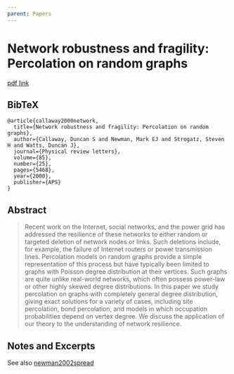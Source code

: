 ```yaml
---
parent: Papers
---
```


# Network robustness and fragility: Percolation on random graphs

[pdf link](https://math.uchicago.edu/~shmuel/Network-course-readings/PhysRevLett.85.5468.pdf)


## BibTeX
```
@article{callaway2000network,
  title={Network robustness and fragility: Percolation on random graphs},
  author={Callaway, Duncan S and Newman, Mark EJ and Strogatz, Steven H and Watts, Duncan J},
  journal={Physical review letters},
  volume={85},
  number={25},
  pages={5468},
  year={2000},
  publisher={APS}
}
```

## Abstract

>  Recent work on the Internet, social networks, and the power grid has addressed the resilience of
these networks to either random or targeted deletion of network nodes or links. Such deletions include,
for example, the failure of Internet routers or power transmission lines. Percolation models on random
graphs provide a simple representation of this process but have typically been limited to graphs with
Poisson degree distribution at their vertices. Such graphs are quite unlike real-world networks, which
often possess power-law or other highly skewed degree distributions. In this paper we study percolation
on graphs with completely general degree distribution, giving exact solutions for a variety of cases,
including site percolation, bond percolation, and models in which occupation probabilities depend on
vertex degree. We discuss the application of our theory to the understanding of network resilience.


## Notes and Excerpts

See also [newman2002spread](newman2002spread)



